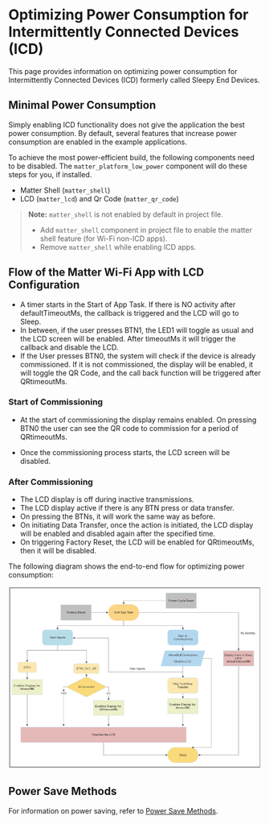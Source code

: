 # Optimizing Power Consumption for Intermittently Connected Devices (ICD)

This page provides information on optimizing power consumption for Intermittently Connected Devices (ICD) formerly called Sleepy End Devices.

## Minimal Power Consumption

Simply enabling ICD functionality does not give the application the best power consumption. By default, several features that increase power consumption are enabled in the example applications.

To achieve the most power-efficient build, the following components need to be disabled. The `matter_platform_low_power` component will do these steps for you, if installed.

- Matter Shell (`matter_shell`)
- LCD (`matter_lcd`) and Qr Code (`matter_qr_code`)

> **Note:**
> `matter_shell` is not enabled by default in project file.
>
> - Add `matter_shell` component in project file to enable the matter shell feature (for Wi-Fi non-ICD apps).
> - Remove `matter_shell` while enabling ICD apps.

## Flow of the Matter Wi-Fi App with LCD Configuration

- A timer starts in the Start of App Task. If there is NO activity after defaultTimeoutMs, the callback is triggered and the LCD will go to Sleep.
- In between, if the user presses BTN1, the LED1 will toggle as usual and the LCD screen will be enabled. After timeoutMs it will trigger the callback and disable the LCD.
- If the User presses BTN0, the system will check if the device is already commissioned. If it is not commissioned, the display will be enabled, it will toggle the QR Code, and the call back function will be triggered after QRtimeoutMs.

### Start of Commissioning

- At the start of commissioning the display remains enabled. On pressing BTN0 the user can see the QR code to commission for a period of QRtimeoutMs.

- Once the commissioning process starts, the LCD screen will be disabled.

### After Commissioning

- The LCD display is off during inactive transmissions.
- The LCD display active if there is any BTN press or data transfer.
- On pressing the BTNs, it will work the same way as before.
- On initiating Data Transfer, once the action is initiated, the LCD display will be enabled and disabled again after the specified time.
- On triggering Factory Reset, the LCD will be enabled for QRtimeoutMs, then it will be disabled.

The following diagram shows the end-to-end flow for optimizing power consumption:

  ![Optimizing Power Consumption](./images/optimize-lcd-sleepy.png)

## Power Save Methods

For information on power saving, refer to [Power Save Methods](./wifi-sleepy-end-device#power-save-methods).
